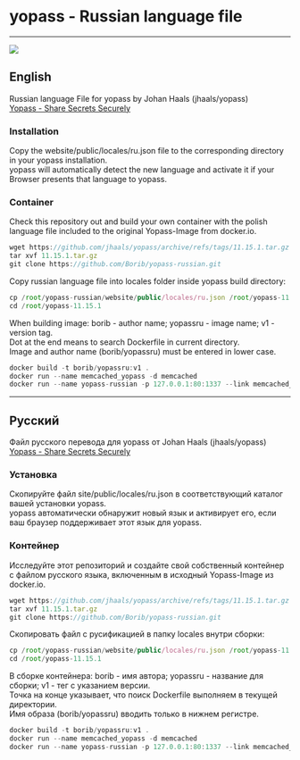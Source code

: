 # yopass - Russian language file
<hr style="border-width: 3px;">
<image src="https://github.com/Borib/yopass-russian/assets/20231743/6c449e90-937c-419f-9015-2083f19f461d">

## English
Russian language File for yopass by Johan Haals (jhaals/yopass)<br>
<a href="https://github.com/jhaals/yopass">Yopass - Share Secrets Securely</a>

### Installation
Copy the website/public/locales/ru.json file to the corresponding directory in your yopass installation.<br>
yopass will automatically detect the new language and activate it if your Browser presents that language to yopass.

### Container
Check this repository out and build your own container with the polish language file included to the original Yopass-Image from docker.io.
```javascript copy
wget https://github.com/jhaals/yopass/archive/refs/tags/11.15.1.tar.gz
tar xvf 11.15.1.tar.gz
git clone https://github.com/Borib/yopass-russian.git
```
Copy russian language file into locales folder inside yopass build directory:
```javascript copy
cp /root/yopass-russian/website/public/locales/ru.json /root/yopass-11.15.1/website/public/locales/
cd /root/yopass-11.15.1
```
When building image: borib - author name; yopassru - image name; v1 - version tag.<br>
Dot at the end means to search Dockerfile in current directory.<br>
Image and author name (borib/yopassru) must be entered in lower case.
```javascript copy
docker build -t borib/yopassru:v1 .
docker run --name memcached_yopass -d memcached
docker run --name yopass-russian -p 127.0.0.1:80:1337 --link memcached_yopass:memcached -d borib/yopassru:v1 --memcached=memcached:11211
```
<hr style="border-width: 3px;">

## Русский
Файл русского перевода для yopass от Johan Haals (jhaals/yopass)<br>
<a href="https://github.com/jhaals/yopass">Yopass - Share Secrets Securely</a>

### Установка
Скопируйте файл site/public/locales/ru.json в соответствующий каталог вашей установки yopass.<br>
yopass автоматически обнаружит новый язык и активирует его, если ваш браузер поддерживает этот язык для yopass.

### Контейнер
Исследуйте этот репозиторий и создайте свой собственный контейнер с файлом русского языка, включенным в исходный Yopass-Image из docker.io.
```javascript copy
wget https://github.com/jhaals/yopass/archive/refs/tags/11.15.1.tar.gz
tar xvf 11.15.1.tar.gz
git clone https://github.com/Borib/yopass-russian.git
```
Cкопировать файл с русификацией в папку locales внутри сборки:
```javascript copy
cp /root/yopass-russian/website/public/locales/ru.json /root/yopass-11.15.1/website/public/locales/
cd /root/yopass-11.15.1
```
В сборке контейнера: borib - имя автора; yopassru - название для сборки; v1 - тег с указанием версии.<br>
Точка на конце указывает, что поиск Dockerfile выполняем в текущей директории.<br>
Имя образа (borib/yopassru) вводить только в нижнем регистре.
```javascript copy
docker build -t borib/yopassru:v1 .
docker run --name memcached_yopass -d memcached
docker run --name yopass-russian -p 127.0.0.1:80:1337 --link memcached_yopass:memcached -d borib/yopassru:v1 --memcached=memcached:11211
```
